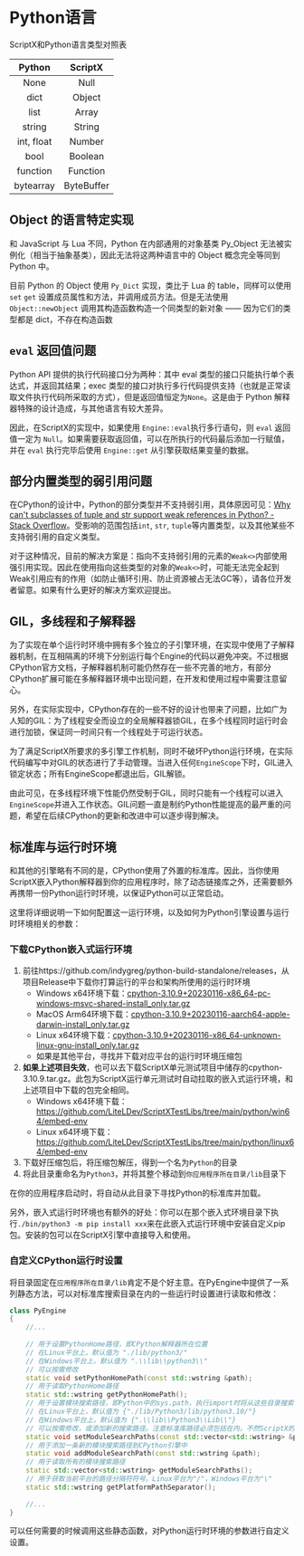 # Python语言

ScriptX和Python语言类型对照表

|   Python   |  ScriptX   |
| :--------: | :--------: |
|    None    |    Null    |
|    dict    |   Object   |
|    list    |   Array    |
|   string   |   String   |
| int, float |   Number   |
|    bool    |  Boolean   |
|  function  |  Function  |
| bytearray  | ByteBuffer |

## Object 的语言特定实现

和 JavaScript 与 Lua 不同，Python 在内部通用的对象基类 Py_Object 无法被实例化（相当于抽象基类），因此无法将这两种语言中的 Object 概念完全等同到 Python 中。

目前 Python 的 Object 使用 `Py_Dict` 实现，类比于 Lua 的 table，同样可以使用 `set` `get` 设置成员属性和方法，并调用成员方法。但是无法使用 `Object::newObject` 调用其构造函数构造一个同类型的新对象 —— 因为它们的类型都是 dict，不存在构造函数

## `eval` 返回值问题

Python API 提供的执行代码接口分为两种：其中 eval 类型的接口只能执行单个表达式，并返回其结果；exec 类型的接口对执行多行代码提供支持（也就是正常读取文件执行代码所采取的方式），但是返回值恒定为`None`。这是由于 Python 解释器特殊的设计造成，与其他语言有较大差异。

因此，在ScriptX的实现中，如果使用 `Engine::eval`执行多行语句，则 `eval` 返回值一定为 `Null`。如果需要获取返回值，可以在所执行的代码最后添加一行赋值，并在 `eval` 执行完毕后使用 `Engine::get` 从引擎获取结果变量的数据。

## 部分内置类型的弱引用问题

在CPython的设计中，Python的部分类型并不支持弱引用，具体原因可见：[Why can't subclasses of tuple and str support weak references in Python? - Stack Overflow](https://stackoverflow.com/questions/60213902/why-cant-subclasses-of-tuple-and-str-support-weak-references-in-python)。受影响的范围包括`int`, `str`, `tuple`等内置类型，以及其他某些不支持弱引用的自定义类型。

对于这种情况，目前的解决方案是：指向不支持弱引用的元素的`Weak<>`内部使用强引用实现。因此在使用指向这些类型的对象的`Weak<>`时，可能无法完全起到Weak引用应有的作用（如防止循环引用、防止资源被占无法GC等），请各位开发者留意。如果有什么更好的解决方案欢迎提出。

## GIL，多线程和子解释器

为了实现在单个运行时环境中拥有多个独立的子引擎环境，在实现中使用了子解释器机制，在互相隔离的环境下分别运行每个Engine的代码以避免冲突。不过根据CPython官方文档，子解释器机制可能仍然存在一些不完善的地方，有部分CPython扩展可能在多解释器环境中出现问题，在开发和使用过程中需要注意留心。

另外，在实际实现中，CPython存在的一些不好的设计也带来了问题，比如广为人知的GIL：为了线程安全而设立的全局解释器锁GIL，在多个线程同时运行时会进行加锁，保证同一时间只有一个线程处于可运行状态。

为了满足ScriptX所要求的多引擎工作机制，同时不破坏Python运行环境，在实际代码编写中对GIL的状态进行了手动管理。当进入任何`EngineScope`下时，GIL进入锁定状态；所有EngineScope都退出后，GIL解锁。

由此可见，在多线程环境下性能仍然受制于GIL，同时只能有一个线程可以进入`EngineScope`并进入工作状态。GIL问题一直是制约Python性能提高的最严重的问题，希望在后续CPython的更新和改进中可以逐步得到解决。

## 标准库与运行时环境

和其他的引擎略有不同的是，CPython使用了外置的标准库。因此，当你使用ScriptX嵌入Python解释器到你的应用程序时，除了动态链接库之外，还需要额外再携带一份Python运行时环境，以保证Python可以正常启动。

这里将详细说明一下如何配置这一运行环境，以及如何为Python引擎设置与运行时环境相关的参数：

### 下载CPython嵌入式运行环境

1. 前往https://github.com/indygreg/python-build-standalone/releases，从项目Release中下载你打算运行的平台和架构所使用的运行时环境
   - Windows x64环境下载：[cpython-3.10.9+20230116-x86_64-pc-windows-msvc-shared-install_only.tar.gz](https://github.com/indygreg/python-build-standalone/releases/download/20230116/cpython-3.10.9+20230116-x86_64-pc-windows-msvc-shared-install_only.tar.gz)
   - MacOS Arm64环境下载：[cpython-3.10.9+20230116-aarch64-apple-darwin-install_only.tar.gz](https://github.com/indygreg/python-build-standalone/releases/download/20230116/cpython-3.10.9+20230116-aarch64-apple-darwin-install_only.tar.gz)
   - Linux x64环境下载：[cpython-3.10.9+20230116-x86_64-unknown-linux-gnu-install_only.tar.gz](https://github.com/indygreg/python-build-standalone/releases/download/20230116/cpython-3.10.9+20230116-x86_64-unknown-linux-gnu-install_only.tar.gz)
   - 如果是其他平台，寻找并下载对应平台的运行时环境压缩包
2. **如果上述项目失效**，也可以去下载ScriptX单元测试项目中储存的cpython-3.10.9.tar.gz。此包为ScriptX运行单元测试时自动拉取的嵌入式运行环境，和上述项目中下载的包完全相同。
   - Windows x64环境下载：https://github.com/LiteLDev/ScriptXTestLibs/tree/main/python/win64/embed-env
   - Linux x64环境下载：https://github.com/LiteLDev/ScriptXTestLibs/tree/main/python/linux64/embed-env
3. 下载好压缩包后，将压缩包解压，得到一个名为`Python`的目录
4. 将此目录重命名为`Python3`，并将其整个移动到`你应用程序所在目录/lib`目录下

在你的应用程序启动时，将自动从此目录下寻找Python的标准库并加载。

另外，嵌入式运行时环境也有额外的好处：你可以在那个嵌入式环境目录下执行`./bin/python3 -m pip install xxx`来在此嵌入式运行环境中安装自定义pip包。安装的包可以在ScriptX引擎中直接导入和使用。

### 自定义CPython运行时设置

将目录固定在`应用程序所在目录/lib`肯定不是个好主意。在PyEngine中提供了一系列静态方法，可以对标准库搜索目录在内的一些运行时设置进行读取和修改：

```c++
class PyEngine
{
	//...
    
	// 用于设置PythonHome路径，即CPython解释器所在位置
    // 在Linux平台上，默认值为 "./lib/python3/" 
    // 在Windows平台上，默认值为 ".\\lib\\python3\\"
    // 可以按需修改
    static void setPythonHomePath(const std::wstring &path);
    // 用于读取PythonHome路径
    static std::wstring getPythonHomePath();
    // 用于设置模块搜索路径，即Python中的sys.path，执行import时将从这些目录搜索目标模块。CPython所附带的标准库也通过这些搜索路径进行搜索
    // 在Linux平台上，默认值为 {"./lib/Python3/lib/python3.10/"}
    // 在Windows平台上，默认值为 {".\\lib\\Python3\\Lib\\"}
    // 可以按需修改，或添加新的搜索路径。注意标准库路径必须包括在内，不然ScriptX的Python解释器将无法启动
    static void setModuleSearchPaths(const std::vector<std::wstring> &paths);
    // 用于添加一条新的模块搜索路径到CPython引擎中
    static void addModuleSearchPath(const std::wstring &path);
    // 用于读取所有的模块搜索路径
    static std::vector<std::wstring> getModuleSearchPaths();
    // 用于获取当前平台的路径分隔符符号。Linux平台为"/"，Windows平台为"\"
    static std::wstring getPlatformPathSeparator();
    
    //...
}
```

可以任何需要的时候调用这些静态函数，对Python运行时环境的参数进行自定义设置。